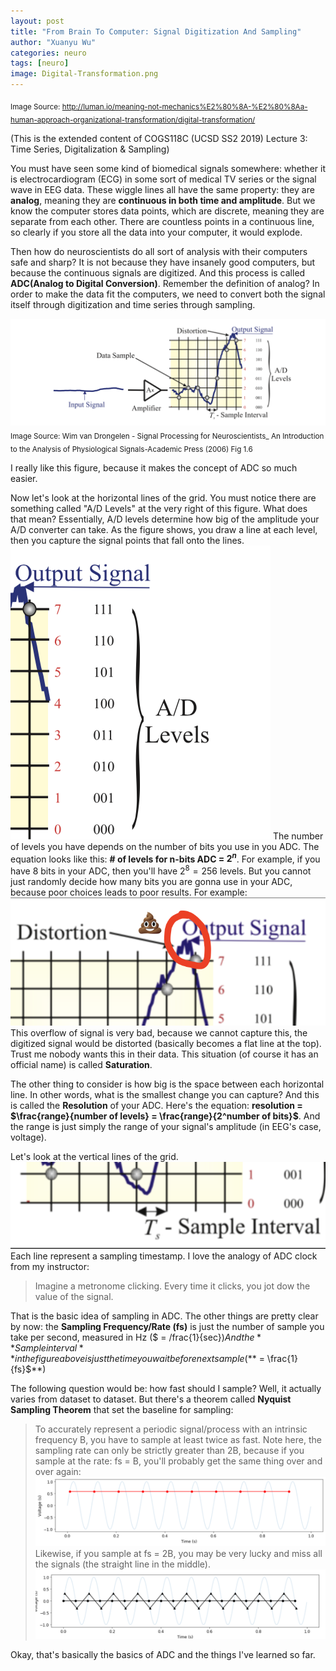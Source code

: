 ```yaml
---
layout: post
title: "From Brain To Computer: Signal Digitization And Sampling"
author: "Xuanyu Wu"
categories: neuro
tags: [neuro]
image: Digital-Transformation.png
---
```


<sub>Image Source: http://luman.io/meaning-not-mechanics%E2%80%8A-%E2%80%8Aa-human-approach-organizational-transformation/digital-transformation/</sub>

(This is the extended content of COGS118C (UCSD SS2 2019) Lecture 3: Time Series, Digitalization & Sampling)

You must have seen some kind of biomedical signals somewhere: whether it is electrocardiogram (ECG) in some sort of medical TV series or the signal wave in EEG data. These wiggle lines all have the same property: they are **analog**, meaning they are **continuous in both time and amplitude**. But we know the computer stores data points, which are discrete, meaning they are separate from each other. There are countless points in a continuous line, so clearly if you store all the data into your computer, it would explode.

Then how do neuroscientists do all sort of analysis with their computers safe and sharp? It is not because they have insanely good computers, but because the continuous signals are digitized. And this process is called **ADC(Analog to Digital Conversion)**. Remember the definition of analog? In order to make the data fit the computers, we need to convert both the signal itself through digitization and time series through sampling.

![digitization](https://raw.githubusercontent.com/xuanyuw/Blog/gh-pages/_posts/20190710_digitization_img/digitization.png)
<sub> Image Source: Wim van Drongelen - Signal Processing for Neuroscientists_ An Introduction to the Analysis of Physiological Signals-Academic Press (2006) Fig 1.6 </sub>

I really like this figure, because it makes the concept of ADC so much easier.

Now let's look at the horizontal lines of the grid. You must notice there are something called "A/D Levels" at the very right of this figure. What does that mean? Essentially, A/D levels determine how big of the amplitude your A/D converter can take. As the figure shows, you draw a line at each level, then you capture the signal points that fall onto the lines.
![A/Dlevels](https://raw.githubusercontent.com/xuanyuw/Blog/gh-pages/_posts/20190710_digitization_img/adlevels.png)
The number of levels you have depends on the number of bits you use in you ADC. The equation looks like this: **# of levels for n-bits ADC = $2^n$**. For example, if you have 8 bits in your ADC, then you'll have $2^8 = 256$ levels. But you cannot just randomly decide how many bits you are gonna use in your ADC, because poor choices leads to poor results. For example:
![Saturation](https://raw.githubusercontent.com/xuanyuw/Blog/gh-pages/_posts/20190710_digitization_img/saturation.png)
This overflow of signal is very bad, because we cannot capture this, the digitized signal would be distorted (basically becomes a flat line at the top). Trust me nobody wants this in their data. This situation (of course it has an official name) is called **Saturation**.

The other thing to consider is how big is the space between each horizontal line. In other words, what is the smallest change you can capture? And this is called the **Resolution** of your ADC. Here's the equation: **resolution = $\frac{range}{number of levels} = \frac{range}{2^number of bits}$**. And the range is just simply the range of your signal's amplitude (in EEG's case, voltage).

Let's look at the vertical lines of the grid.
![time](https://raw.githubusercontent.com/xuanyuw/Blog/gh-pages/_posts/20190710_digitization_img/time.png)
Each line represent a sampling timestamp. I love the analogy of ADC clock from my instructor:
> Imagine a metronome clicking. Every time it clicks, you jot dow the value of the signal.

That is the basic idea of sampling in ADC. The other things are pretty clear by now: the **Sampling Frequency/Rate (fs)** is just the number of sample you take per second, measured in Hz ($ = /frac{1}{sec}$) And the **Sample interval** in the figure above is just the time you wait before next sample (**$ = \frac{1}{fs}$**)

The following question would be: how fast should I sample? Well, it actually varies from dataset to dataset. But there's a theorem called **Nyquist Sampling Theorem** that set the baseline for sampling:
> To accurately represent a periodic signal/process with an intrinsic frequency B, you have to sample at least twice as fast.
Note here, the sampling rate can only be strictly greater than 2B, because if you sample at the rate: fs = B, you'll probably get the same thing over and over again:
![1bsample](https://raw.githubusercontent.com/xuanyuw/Blog/gh-pages/_posts/20190710_digitization_img/1bsample.png)
Likewise, if you sample at fs = 2B, you may be very lucky and miss all the signals (the straight line in the middle).
![2bsample](https://raw.githubusercontent.com/xuanyuw/Blog/gh-pages/_posts/20190710_digitization_img/2bsample.png)

Okay, that's basically the basics of ADC and the things I've learned so far.
